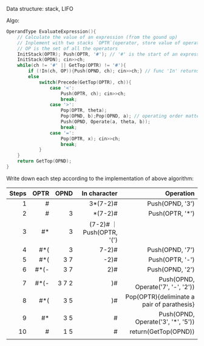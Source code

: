 Data structure: stack, LIFO

Algo: 
```C
OperandType EvaluateExpression(){
    // Calculate the value of an expression (from the gound up)
    // Inplement with two stacks `OPTR`(operator, store value of operators in an expression) `OPND`(operand, store values of operands)
    // OP is the set of all the operators
    InitStack(OPTR); Push(OPTR, '#'); // '#' is the start of an expression
    InitStack(OPDN); cin>>ch;
    while(ch != '#' || GetTop(OPTR) != '#'){
        if (!In(ch, OP)){Push(OPND, ch); cin>>ch;} // func 'In' returns true when ch is an operator
        else
            switch(Precede(GetTop(OPTR), ch)){
                case '<':
                    Push(OPTR, ch); cin>>ch;
                    break;
                case '>':
                    Pop(OPTR, theta);
                    Pop(OPND, b);Pop(OPND, a); // operating order matters
                    Push(OPND, Operate(a, theta, b));
                    break;
                case '=':
                    Pop(OPTR, x); cin>>ch;
                    break;
            }
    }
    return GetTop(OPND);
}
```

Write down each step according to the implementation of above algorithm:

| Steps | OPTR     | OPND  | In character | Operation        |
| -----:|---------:| -----:| ------------:| ----------------:|
|   1    | #       |       |  3\*(7-2)#   | Push(OPND, '3')  |
|   2    | #       |  3    |  \*(7-2)#    | Push(OPTR, '\*') |
|   3    | #\*     |  3    |  (7-2)#      ｜Push(OPTR, '(')  | 
|   4    | #\*(    |  3    |  7-2)#       | Push(OPND, '7')  |
|   5    | #\*(    |  3 7  |  -2)#        | Push(OPTR, '-')  |
|   6    | #\*(-   |  3 7  |  2)#         | Push(OPND, '2')  |
|   7    | #\*(-   |  3 7 2|  )#          | Push(OPND, Operate('7', '-', '2'))|
|   8    | #\*(    |  3 5  |  )#          | Pop(OPTR){deliminate a pair of parathesis}|
|   9    | #\*     |  3 5  |  #           | Push(OPND, Operate('3', '\*', '5'))|
|   10   | #       |  1 5  |  #           | return(GetTop(OPND))|
|        |         |       |              |                  |

